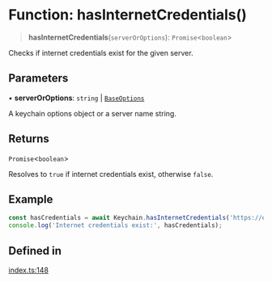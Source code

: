 # Function: hasInternetCredentials()

> **hasInternetCredentials**(`serverOrOptions`): `Promise`\<`boolean`\>

Checks if internet credentials exist for the given server.

## Parameters

• **serverOrOptions**: `string` \| [`BaseOptions`](../type-aliases/BaseOptions.md)

A keychain options object or a server name string.

## Returns

`Promise`\<`boolean`\>

Resolves to `true` if internet credentials exist, otherwise `false`.

## Example

```typescript
const hasCredentials = await Keychain.hasInternetCredentials('https://example.com');
console.log('Internet credentials exist:', hasCredentials);
```

## Defined in

[index.ts:148](https://github.com/quangsuong/nts-react-native-keychain/blob/7eaf30e4858d9a03afd4c8e017b83a96fbc4e982/src/index.ts#L148)
